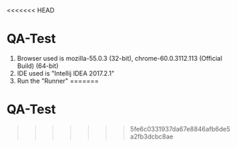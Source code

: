 <<<<<<< HEAD
# QA-Test
1. Browser used is mozilla-55.0.3 (32-bit), chrome-60.0.3112.113 (Official Build) (64-bit)
2. IDE used is "Intellij IDEA 2017.2.1"
3. Run the "Runner"
=======
# QA-Test
>>>>>>> 5fe6c0331937da67e8846afb6de5a2fb3dcbc8ae
